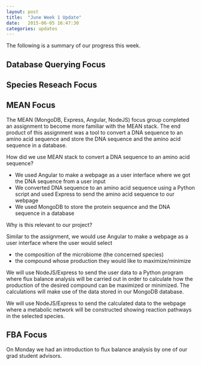 ```yaml
---
layout: post
title:  "June Week 1 Update"
date:   2015-06-05 16:47:30
categories: updates
---
```


The following is a summary of our progress this week.

## Database Querying Focus

## Species Reseach Focus

## MEAN Focus

The MEAN (MongoDB, Express, Angular, NodeJS) focus group completed an assignment
to become more familiar with the MEAN stack. The end product of this assignment
was a tool to convert a DNA sequence to an amino acid sequence and store the DNA
sequence and the amino acid sequence in a database.

How did we use MEAN stack to convert a DNA sequence to an amino acid sequence?

* We used Angular to make a webpage as a user interface where we got the DNA
  sequence from a user input
* We converted DNA sequence to an amino acid sequence using a Python script and
  used Express to send the amino acid sequence to our webpage
* We used MongoDB to store the protein sequence and the DNA sequence in a
  database

Why is this relevant to our project?

Similar to the assignment, we would use Angular to make a webpage as a user
interface where the user would select 

* the composition of the microbiome (the concerned species)
* the compound whose production they would like to maximize/minimize

We will use NodeJS/Express to send the user data to a Python program where flux
balance analysis will be carried out in order to calculate how the production of
the desired compound can be maximized or minimized. The calculations will make
use of the data stored in our MongoDB database.

We will use NodeJS/Express to send the calculated data to the webpage where a
metabolic network will be constructed showing reaction pathways in the selected
species.

## FBA Focus

On Monday we had an introduction to flux balance analysis by one of our grad
student advisors. 
